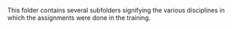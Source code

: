 This folder contains several subfolders signifying the various disciplines in which the assignments were done in the training.
